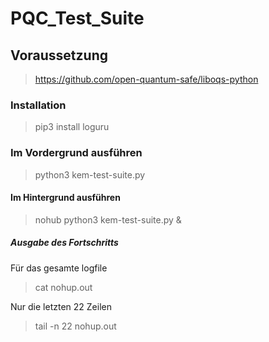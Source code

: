 # PQC_Test_Suite
## Voraussetzung 
> https://github.com/open-quantum-safe/liboqs-python

### Installation

> pip3 install loguru

### Im Vordergrund ausführen

> python3 kem-test-suite.py


#### Im Hintergrund ausführen

> nohub python3 kem-test-suite.py  &

##### Ausgabe des Fortschritts

Für das gesamte logfile
> cat nohup.out

Nur die letzten 22 Zeilen
> tail -n 22 nohup.out


